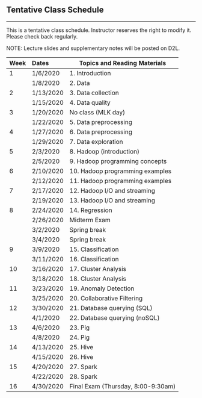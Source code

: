 ## Tentative Class Schedule
---
 This is a tentative class schedule. Instructor reserves the right to modify it. Please check back regularly. 
 
 NOTE: Lecture slides and supplementary notes will be posted on D2L. 

| Week |    Dates   |    Topics and Reading Materials                 |
|------|:-----------|-------------------------------------------------|
| 1  | 1/6/2020   | 1. Introduction                                   |
|    | 1/8/2020   | 2. Data                                           | 
| 2  | 1/13/2020  | 3. Data collection                                | 
|    | 1/15/2020  | 4. Data quality                                   |
| 3  | 1/20/2020  | No class (MLK day)                                |
|    | 1/22/2020  | 5. Data preprocessing                             | 
| 4  | 1/27/2020  | 6. Data preprocessing                             |
|    | 1/29/2020  | 7. Data exploration                               | 
| 5  | 2/3/2020   | 8. Hadoop (introduction)                          |
|    | 2/5/2020   | 9. Hadoop programming concepts                    |
| 6  | 2/10/2020  | 10. Hadoop programming examples                   |
|    | 2/12/2020  | 11. Hadoop programming examples                   |
| 7  | 2/17/2020  | 12. Hadoop I/O and streaming  |
|    | 2/19/2020  | 13. Hadoop I/O and streaming  |
| 8  | 2/24/2020  | 14. Regression                 | 
|    | 2/26/2020  | Midterm Exam      |
|    | 3/2/2020   | Spring break      |
|    | 3/4/2020   | Spring break      |
| 9  | 3/9/2020   | 15. Classification |
|    | 3/11/2020  | 16. Classification |
| 10 | 3/16/2020  | 17. Cluster Analysis |
|    | 3/18/2020  | 18. Cluster Analysis    |
| 11 | 3/23/2020  | 19. Anomaly Detection       |
|    | 3/25/2020  | 20. Collaborative Filtering        |
| 12 | 3/30/2020  | 21. Database querying (SQL)        |
|    | 4/1/2020   | 22. Database querying (noSQL)      |
| 13 | 4/6/2020   | 23. Pig      |
|    | 4/8/2020   | 24. Pig      | 
| 14 | 4/13/2020  | 25. Hive     |
|    | 4/15/2020  | 26. Hive     |
| 15 | 4/20/2020  | 27. Spark    |
|    | 4/22/2020  | 28. Spark    |
| 16 | 4/30/2020  | Final Exam (Thursday, 8:00-9:30am) | |
